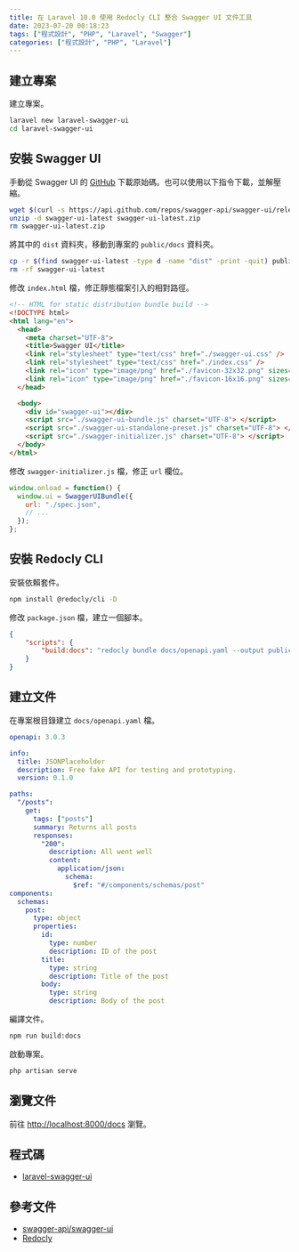 ```yaml
---
title: 在 Laravel 10.0 使用 Redocly CLI 整合 Swagger UI 文件工具
date: 2023-07-20 00:18:23
tags: ["程式設計", "PHP", "Laravel", "Swagger"]
categories: ["程式設計", "PHP", "Laravel"]
---
```


## 建立專案

建立專案。

```bash
laravel new laravel-swagger-ui
cd laravel-swagger-ui
```

## 安裝 Swagger UI

手動從 Swagger UI 的 [GitHub](https://github.com/swagger-api/swagger-ui/releases) 下載原始碼。也可以使用以下指令下載，並解壓縮。

```bash
wget $(curl -s https://api.github.com/repos/swagger-api/swagger-ui/releases/latest | jq -r ".zipball_url") -O swagger-ui-latest.zip
unzip -d swagger-ui-latest swagger-ui-latest.zip
rm swagger-ui-latest.zip
```

將其中的 `dist` 資料夾，移動到專案的 `public/docs` 資料夾。

```bash
cp -r $(find swagger-ui-latest -type d -name "dist" -print -quit) public/docs
rm -rf swagger-ui-latest
```

修改 `index.html` 檔，修正靜態檔案引入的相對路徑。

```html
<!-- HTML for static distribution bundle build -->
<!DOCTYPE html>
<html lang="en">
  <head>
    <meta charset="UTF-8">
    <title>Swagger UI</title>
    <link rel="stylesheet" type="text/css" href="./swagger-ui.css" />
    <link rel="stylesheet" type="text/css" href="./index.css" />
    <link rel="icon" type="image/png" href="./favicon-32x32.png" sizes="32x32" />
    <link rel="icon" type="image/png" href="./favicon-16x16.png" sizes="16x16" />
  </head>

  <body>
    <div id="swagger-ui"></div>
    <script src="./swagger-ui-bundle.js" charset="UTF-8"> </script>
    <script src="./swagger-ui-standalone-preset.js" charset="UTF-8"> </script>
    <script src="./swagger-initializer.js" charset="UTF-8"> </script>
  </body>
</html>
```

修改 `swagger-initializer.js` 檔，修正 `url` 欄位。

```js
window.onload = function() {
  window.ui = SwaggerUIBundle({
    url: "./spec.json",
    // ...
  });
};
```

## 安裝 Redocly CLI

安裝依賴套件。

```bash
npm install @redocly/cli -D
```

修改 `package.json` 檔，建立一個腳本。

```json
{
    "scripts": {
        "build:docs": "redocly bundle docs/openapi.yaml --output public/docs/spec.json --ext json"
    }
}
```

## 建立文件

在專案根目錄建立 `docs/openapi.yaml` 檔。

```yaml
openapi: 3.0.3

info:
  title: JSONPlaceholder
  description: Free fake API for testing and prototyping.
  version: 0.1.0

paths:
  "/posts":
    get:
      tags: ["posts"]
      summary: Returns all posts
      responses:
        "200":
          description: All went well
          content:
            application/json:
              schema:
                $ref: "#/components/schemas/post"
components:
  schemas:
    post:
      type: object
      properties:
        id:
          type: number
          description: ID of the post
        title:
          type: string
          description: Title of the post
        body:
          type: string
          description: Body of the post
```

編譯文件。

```bash
npm run build:docs
```

啟動專案。

```bash
php artisan serve
```

## 瀏覽文件

前往 <http://localhost:8000/docs> 瀏覽。

## 程式碼

- [laravel-swagger-ui](https://github.com/memochou1993/laravel-swagger-ui)

## 參考文件

- [swagger-api/swagger-ui](https://github.com/swagger-api/swagger-ui)
- [Redocly](https://redocly.com/docs/cli/commands/bundle/#json)
